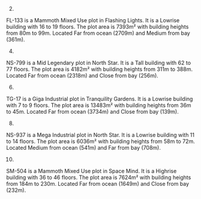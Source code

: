 
2. ```
FL-133 is a Mammoth Mixed Use plot in Flashing Lights. It is a Lowrise building with 16 to 19 floors. The plot area is 7393m² with building heights from 80m to 99m. Located Far from ocean (2709m) and Medium from bay (361m).

4. ```
NS-799 is a Mid Legendary plot in North Star. It is a Tall building with 62 to 77 floors. The plot area is 4182m² with building heights from 311m to 388m. Located Far from ocean (2318m) and Close from bay (256m).

6. ```
TG-17 is a Giga Industrial plot in Tranquility Gardens. It is a Lowrise building with 7 to 9 floors. The plot area is 13483m² with building heights from 36m to 45m. Located Far from ocean (3734m) and Close from bay (139m).

8. ```
NS-937 is a Mega Industrial plot in North Star. It is a Lowrise building with 11 to 14 floors. The plot area is 6036m² with building heights from 58m to 72m. Located Medium from ocean (541m) and Far from bay (708m).

10. ```
SM-504 is a Mammoth Mixed Use plot in Space Mind. It is a Highrise building with 36 to 46 floors. The plot area is 7624m² with building heights from 184m to 230m. Located Far from ocean (1649m) and Close from bay (232m).
